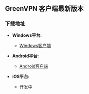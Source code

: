 ## GreenVPN 客户端最新版本
### 下载地址
- **Windows平台:**
  * [Windows客户端](https://raw.githubusercontent.com/newbreedlimited/greenvpn/master/GreenVPN_1.07.zip)

- **Android平台:**
  * [Android客户端](https://github.com/newbreedlimited/greenvpn/blob/master/green_1.1.apk?raw=true)

- **iOS平台:**
  * 开发中
